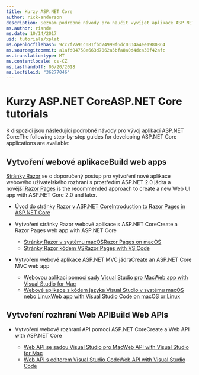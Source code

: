 ```yaml
---
title: Kurzy ASP.NET Core
author: rick-anderson
description: Seznam podrobné návody pro naučit vyvíjet aplikace ASP.NET Core.
ms.author: riande
ms.date: 10/14/2017
uid: tutorials/xplat
ms.openlocfilehash: 9cc2f7a91c081fbd74999f6dc0334a4ee1980864
ms.sourcegitcommit: a1afd04758e663d7062a5bfa8a0d4dca38f42afc
ms.translationtype: MT
ms.contentlocale: cs-CZ
ms.lasthandoff: 06/20/2018
ms.locfileid: "36277046"
---
```

# <a name="aspnet-core-tutorials"></a><span data-ttu-id="c8fa5-103">Kurzy ASP.NET Core</span><span class="sxs-lookup"><span data-stu-id="c8fa5-103">ASP.NET Core tutorials</span></span>

<span data-ttu-id="c8fa5-104">K dispozici jsou následující podrobné návody pro vývoj aplikací ASP.NET Core:</span><span class="sxs-lookup"><span data-stu-id="c8fa5-104">The following step-by-step guides for developing ASP.NET Core applications are available:</span></span>

## <a name="build-web-apps"></a><span data-ttu-id="c8fa5-105">Vytvoření webové aplikace</span><span class="sxs-lookup"><span data-stu-id="c8fa5-105">Build web apps</span></span>

<span data-ttu-id="c8fa5-106">[Stránky Razor](xref:razor-pages/index) se o doporučený postup pro vytvoření nové aplikace webového uživatelského rozhraní s prostředím ASP.NET 2.0 jádra a novější.</span><span class="sxs-lookup"><span data-stu-id="c8fa5-106">[Razor Pages](xref:razor-pages/index) is the recommended approach to create a new Web UI app with ASP.NET Core 2.0 and later.</span></span>

* [<span data-ttu-id="c8fa5-107">Úvod do stránky Razor v ASP.NET Core</span><span class="sxs-lookup"><span data-stu-id="c8fa5-107">Introduction to Razor Pages in ASP.NET Core</span></span>](xref:razor-pages/index)
* <span data-ttu-id="c8fa5-108">Vytvoření stránky Razor webové aplikace s ASP.NET Core</span><span class="sxs-lookup"><span data-stu-id="c8fa5-108">Create a Razor Pages web app with ASP.NET Core</span></span>

   * [<span data-ttu-id="c8fa5-109">Stránky Razor v systému macOS</span><span class="sxs-lookup"><span data-stu-id="c8fa5-109">Razor Pages on macOS</span></span>](xref:tutorials/razor-pages-mac/index)
   * [<span data-ttu-id="c8fa5-110">Stránky Razor kódem VS</span><span class="sxs-lookup"><span data-stu-id="c8fa5-110">Razor Pages with VS Code</span></span>](xref:tutorials/razor-pages-vsc/index)  

* <span data-ttu-id="c8fa5-111">Vytvoření webové aplikace ASP.NET MVC jádra</span><span class="sxs-lookup"><span data-stu-id="c8fa5-111">Create an ASP.NET Core MVC web app</span></span>

   * [<span data-ttu-id="c8fa5-112">Webovou aplikaci pomocí sady Visual Studio pro Mac</span><span class="sxs-lookup"><span data-stu-id="c8fa5-112">Web app with Visual Studio for Mac</span></span>](first-mvc-app-mac/index.md)
   * [<span data-ttu-id="c8fa5-113">Webové aplikace s kódem jazyka Visual Studio v systému macOS nebo Linux</span><span class="sxs-lookup"><span data-stu-id="c8fa5-113">Web app with Visual Studio Code on macOS or Linux</span></span>](first-mvc-app-xplat/index.md)

## <a name="build-web-apis"></a><span data-ttu-id="c8fa5-114">Vytvoření rozhraní Web API</span><span class="sxs-lookup"><span data-stu-id="c8fa5-114">Build Web APIs</span></span>
* <span data-ttu-id="c8fa5-115">Vytvoření webové rozhraní API pomocí ASP.NET Core</span><span class="sxs-lookup"><span data-stu-id="c8fa5-115">Create a Web API with ASP.NET Core</span></span>

  * [<span data-ttu-id="c8fa5-116">Web API se sadou Visual Studio pro Mac</span><span class="sxs-lookup"><span data-stu-id="c8fa5-116">Web API with Visual Studio for Mac</span></span>](xref:tutorials/first-web-api-mac)
  * [<span data-ttu-id="c8fa5-117">Web API s editorem Visual Studio Code</span><span class="sxs-lookup"><span data-stu-id="c8fa5-117">Web API with Visual Studio Code</span></span>](web-api-vsc.md)

